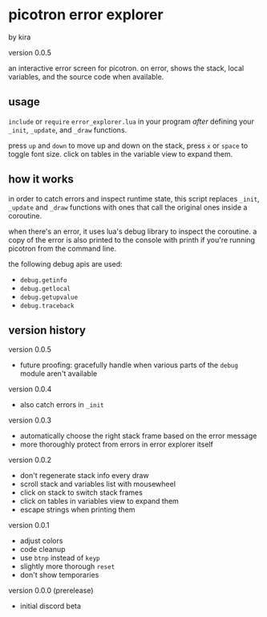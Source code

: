 # picotron error explorer

by kira

version 0.0.5

an interactive error screen for picotron.
on error, shows the stack, local variables,
and the source code when available.

## usage

`include` or `require` `error_explorer.lua`
in your program _after_ defining your `_init`,
`_update`, and `_draw` functions.

press `up` and `down` to move up and down on
the stack, press `x` or `space` to toggle font
size. click on tables in the variable view to
expand them.

## how it works

in order to catch errors and inspect runtime
state, this script replaces `_init`, `_update`
and `_draw` functions with ones that call the
original ones inside a coroutine.

when there's an error, it uses lua's debug
library to inspect the coroutine. a copy
of the error is also printed to the console
with printh if you're running picotron from
the command line.

the following debug apis are used:

- `debug.getinfo`
- `debug.getlocal`
- `debug.getupvalue`
- `debug.traceback`

## version history 

version 0.0.5

- future proofing: gracefully handle when
  various parts of the `debug` module aren't
  available

version 0.0.4

- also catch errors in `_init`

version 0.0.3

- automatically choose the right stack frame
  based on the error message
- more thoroughly protect from errors in error
  explorer itself

version 0.0.2

- don't regenerate stack info every draw
- scroll stack and variables list with mousewheel
- click on stack to switch stack frames
- click on tables in variables view to expand them
- escape strings when printing them

version 0.0.1

- adjust colors
- code cleanup
- use `btnp` instead of `keyp`
- slightly more thorough `reset`
- don't show temporaries

version 0.0.0 (prerelease)

- initial discord beta
